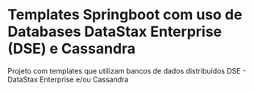 # Templates Springboot com uso de Databases DataStax Enterprise (DSE) e Cassandra

Projeto com templates que utilizam bancos de dados distribuídos DSE - DataStax Enterprise e/ou Cassandra